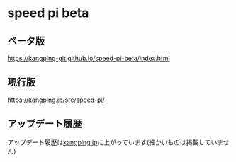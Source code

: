 # speed pi beta
## ベータ版
https://kangping-git.github.io/speed-pi-beta/index.html

## 現行版
https://kangping.jp/src/speed-pi/

## アップデート履歴
アップデート履歴は[kangping.jp](https://kangping.jp)に上がっています(細かいものは掲載していません)
